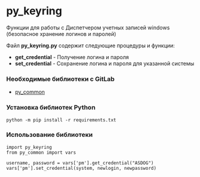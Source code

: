 # py_keyring

Функции для работы с Диспетчером учетных записей windows (безопасное хранение логинов и паролей)

Файл **py_keyring.py** содержит следующие процедуры и функции:

* **get_credential** - Получение логина и пароля
* **set_credential** - Сохранение логина и пароля для указанной системы

### Необходимые библиотеки с GitLab

* [py_common](http://gitlab.dvgd.oao.rzd/erp_rpa/Python/py_common)

### Установка библиотек Python
```
python -m pip install -r requirements.txt
```

### Использование библиотеки
```
import py_keyring
from py_common import vars

username, password = vars['pm'].get_credential("ASDOG")
vars['pm'].set_credential(system, newlogin, newpassword)

```
